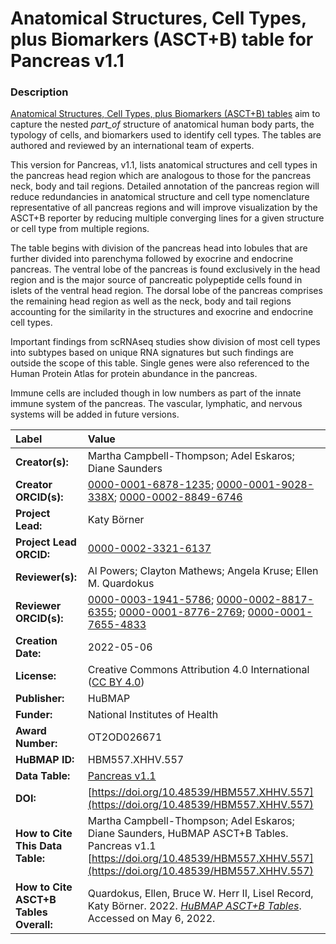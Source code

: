 # Anatomical Structures, Cell Types, plus Biomarkers (ASCT+B) table for Pancreas v1.1

### Description
[Anatomical Structures, Cell Types, plus Biomarkers (ASCT+B) tables](https://hubmapconsortium.github.io/ccf/pages/ccf-anatomical-structures.html) aim to capture the nested *part_of* structure of anatomical human body parts, the typology of cells, and biomarkers used to identify cell types. The tables are authored and reviewed by an international team of experts. 

This version for Pancreas, v1.1, lists anatomical structures and cell types in the pancreas head region which are analogous to those for the pancreas neck, body and tail regions. Detailed annotation of the pancreas region will reduce redundancies in anatomical structure and cell type nomenclature representative of all pancreas regions and will improve visualization by the ASCT+B reporter by reducing multiple converging lines for a given structure or cell type from multiple regions.

The table begins with division of the pancreas head into lobules that are further divided into parenchyma followed by exocrine and endocrine pancreas. The ventral lobe of the pancreas is found exclusively in the head region and is the major source of pancreatic polypeptide cells found in islets of the ventral head region. The dorsal lobe of the pancreas comprises the remaining head region as well as the neck, body and tail regions accounting for the similarity in the structures and exocrine and endocrine cell types.   

Important findings from scRNAseq studies show division of most cell types into subtypes based on unique RNA signatures but such findings are outside the scope of this table. Single genes were also referenced to the Human Protein Atlas for protein abundance in the pancreas.

Immune cells are included though in low numbers as part of the innate immune system of the pancreas. The vascular, lymphatic, and nervous systems will be added in future versions.  


| Label | Value |
| :------------- |:-------------|
| **Creator(s):** | Martha Campbell-Thompson; Adel Eskaros; Diane Saunders |
| **Creator ORCID(s):** | [0000-0001-6878-1235](https://orcid.org/0000-0001-6878-1235); [0000-0001-9028-338X](https://orcid.org/0000-0001-9028-338X); [0000-0002-8849-6746](https://orcid.org/0000-0002-8849-6746) |
| **Project Lead:** | Katy B&ouml;rner |
| **Project Lead ORCID:** | [0000-0002-3321-6137](https://orcid.org/0000-0002-3321-6137) |
| **Reviewer(s):** | Al Powers; Clayton Mathews; Angela Kruse; Ellen M. Quardokus  |
| **Reviewer ORCID(s):** |[0000-0003-1941-5786](https://orcid.org/0000-0003-1941-5786); [0000-0002-8817-6355](https://orcid.org/0000-0002-8817-6355); [0000-0001-8776-2769](https://orcid.org/0000-0001-8776-2769); [0000-0001-7655-4833](https://orcid.org/0000-0001-7655-4833) |
| **Creation Date:** | 2022-05-06 |
| **License:** | Creative Commons Attribution 4.0 International ([CC BY 4.0](https://creativecommons.org/licenses/by/4.0/)) |
| **Publisher:** | HuBMAP |
| **Funder:** | National Institutes of Health |
| **Award Number:** | OT2OD026671 |
| **HuBMAP ID:** | HBM557.XHHV.557 |
| **Data Table:** | [Pancreas v1.1](https://hubmapconsortium.github.io/ccf-releases/v1.2/asct-b/ASCT-B_VH_Pancreas.csv) |
| **DOI:** |[https://doi.org/10.48539/HBM557.XHHV.557](https://doi.org/10.48539/HBM557.XHHV.557) |
| **How to Cite This Data Table:** | Martha Campbell-Thompson; Adel Eskaros; Diane Saunders, HuBMAP ASCT+B Tables. Pancreas v1.1 [https://doi.org/10.48539/HBM557.XHHV.557](https://doi.org/10.48539/HBM557.XHHV.557) |
| **How to Cite ASCT+B Tables Overall:** | Quardokus, Ellen, Bruce W. Herr II, Lisel Record, Katy B&ouml;rner. 2022. [*HuBMAP ASCT+B Tables*](https://hubmapconsortium.github.io/ccf/pages/ccf-anatomical-structures.html). Accessed on May 6, 2022. |
